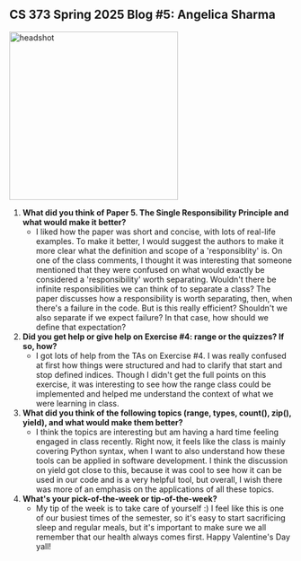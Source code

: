 ## CS 373 Spring 2025 Blog #5: Angelica Sharma
<img src="https://github.com/user-attachments/assets/5d65aa82-2f4e-458a-bd41-789a3e50e85c" alt="headshot" width="300" height="300">

1. **What did you think of Paper 5. The Single Responsibility Principle and what would make it better?**
   - I liked how the paper was short and concise, with lots of real-life examples. To make it better, I would suggest the authors
     to make it more clear what the definition and scope of a 'responsiblity' is. On one of the class comments, I thought it was
     interesting that someone mentioned that they were confused on what would exactly be considered a 'responsibility' worth
     separating. Wouldn't there be infinite responsibilities we can think of to separate a class? The paper discusses how a
     responsibility is worth separating, then, when there's a failure in the code. But is this really efficient? Shouldn't we
     also separate if we expect failure? In that case, how should we define that expectation?
2. **Did you get help or give help on Exercise #4: range or the quizzes? If so, how?**
   - I got lots of help from the TAs on Exercise #4. I was really confused at first how things were structured and had to
     clarify that start and stop defined indices. Though I didn't get the full points on this exercise, it was interesting
     to see how the range class could be implemented and helped me understand the context of what we were learning in class. 
3. **What did you think of the following topics (range, types, count(), zip(), yield), and what would make them better?**
   - I think the topics are interesting but am having a hard time feeling engaged in class recently. Right now, it feels like
     the class is mainly covering Python syntax, when I want to also understand how these tools can be applied in software development.
     I think the discussion on yield got close to this, because it was cool to see how it can be used in our code and is a
     very helpful tool, but overall, I wish there was more of an emphasis on the applications of all these topics. 
4. **What's your pick-of-the-week or tip-of-the-week?**
   - My tip of the week is to take care of yourself :) I feel like this is one of our busiest times of the semester, so it's
     easy to start sacrificing sleep and regular meals, but it's important to make sure we all remember that our health always
     comes first. Happy Valentine's Day yall!
